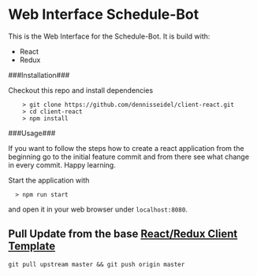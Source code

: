 # Web Interface Schedule-Bot

This is the Web Interface for the Schedule-Bot. It is build with: 

- React
- Redux

###Installation###

Checkout this repo and install dependencies

```
	> git clone https://github.com/dennisseidel/client-react.git
	> cd client-react
	> npm install
```

###Usage###

If you want to follow the steps how to create a react application from the beginning go to the initial feature commit and from there see what change in every commit. Happy learning.

Start the application with

```
  > npm run start
```

and open it in your web browser under `localhost:8080`.

## Pull Update from the base [React/Redux Client Template](https://github.com/dennisseidel/web-interface-schedulebot)
```
git pull upstream master && git push origin master
```